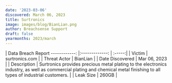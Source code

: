 ```yaml
---
date: '2023-03-06'
discovered: March 06, 2023
title: Surtronics
image: images/blog/BianLian.png
author: Breachsense Support
draft: false
yearmonths: 2023/march
---
```



| Data Breach Report
------------:     |:-------------:    | :-----:|
| Victim      | surtronics.com      | 
| Threat Actor      | BianLian      | 
| Date Discovered      | Mar 06, 2023      | 
| Description      | Surtronics provides precious metal plating to the electronics industry, as well as commercial plating and chemical metal finishing to all types of industrial customers.      | 
| Leak Size      | 260GB      | 

